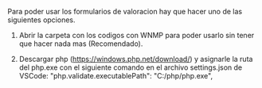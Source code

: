 Para poder usar los formularios de valoracion hay que hacer uno de las siguientes opciones.

1. Abrir la carpeta con los codigos con WNMP para poder usarlo sin tener que hacer nada mas (Recomendado).

2. Descargar php (https://windows.php.net/download/) y asignarle la ruta del php.exe con el siguiente comando en el archivo settings.json de VSCode:
"php.validate.executablePath": "C:/php/php.exe",